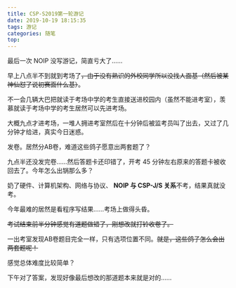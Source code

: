 ```yaml
---
title: CSP-S2019第一轮游记
date: 2019-10-19 18:15:35
tags: 游记
categories: 随笔
top:
---
```


最后一次 NOIP 没写游记，简直亏大了……

<!--more-->

早上八点半不到就到考场了~~，由于没有熟识的外校同学所以没找人面基（然后被某神仙怼了说初赛面什么基）~~。

不一会几辆大巴把就读于考场中学的考生直接送进校园内（虽然不能进考室），羡慕就读于考场中学的考生居然可以先进考场。

大概九点才进考场，一堆人拥进考室然后在十分钟后被监考员叫了出去，又过了几分钟才给进，真实今日迷惑。

发卷。居然分AB卷，难道这些鸽子愿意出两套题了？

九点半还没发完卷……然后答题卡还印错了，开考 45 分钟左右原来的答题卡被收回去了。今年怎么出锅那么多？

奶了硬件、计算机架构、网络与协议、 **NOIP 与 CSP-J/S 关系**不考，结果真就没考。

今年最难的居然是看程序写结果……考场上做得头昏。

~~考试结束前半分钟感觉有道题做错了，刚想改就打铃收卷了。~~

一出考室发现AB卷题目完全一样，只有选项位置不同。~~就是，这些鸽子怎么会出两套题呢！~~

感觉总体难度比较简单？

下午对了答案，发现好像最后想改的那道题本来就是对的……